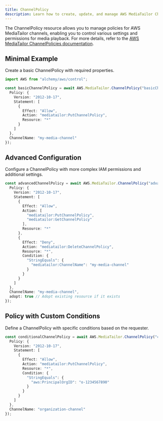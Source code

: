 ```yaml
---
title: ChannelPolicy
description: Learn how to create, update, and manage AWS MediaTailor ChannelPolicies using Alchemy Cloud Control.
---
```


The ChannelPolicy resource allows you to manage policies for AWS MediaTailor channels, enabling you to control various settings and permissions for media playback. For more details, refer to the [AWS MediaTailor ChannelPolicies documentation](https://docs.aws.amazon.com/mediatailor/latest/userguide/).

## Minimal Example

Create a basic ChannelPolicy with required properties.

```ts
import AWS from "alchemy/aws/control";

const basicChannelPolicy = await AWS.MediaTailor.ChannelPolicy("basicChannelPolicy", {
  Policy: {
    Version: "2012-10-17",
    Statement: [
      {
        Effect: "Allow",
        Action: "mediatailor:PutChannelPolicy",
        Resource: "*"
      }
    ]
  },
  ChannelName: "my-media-channel"
});
```

## Advanced Configuration

Configure a ChannelPolicy with more complex IAM permissions and additional settings.

```ts
const advancedChannelPolicy = await AWS.MediaTailor.ChannelPolicy("advancedChannelPolicy", {
  Policy: {
    Version: "2012-10-17",
    Statement: [
      {
        Effect: "Allow",
        Action: [
          "mediatailor:PutChannelPolicy",
          "mediatailor:GetChannelPolicy"
        ],
        Resource: "*"
      },
      {
        Effect: "Deny",
        Action: "mediatailor:DeleteChannelPolicy",
        Resource: "*",
        Condition: {
          "StringEquals": {
            "mediatailor:ChannelName": "my-media-channel"
          }
        }
      }
    ]
  },
  ChannelName: "my-media-channel",
  adopt: true // Adopt existing resource if it exists
});
```

## Policy with Custom Conditions

Define a ChannelPolicy with specific conditions based on the requester.

```ts
const conditionalChannelPolicy = await AWS.MediaTailor.ChannelPolicy("conditionalChannelPolicy", {
  Policy: {
    Version: "2012-10-17",
    Statement: [
      {
        Effect: "Allow",
        Action: "mediatailor:PutChannelPolicy",
        Resource: "*",
        Condition: {
          "StringEquals": {
            "aws:PrincipalOrgID": "o-1234567890"
          }
        }
      }
    ]
  },
  ChannelName: "organization-channel"
});
```